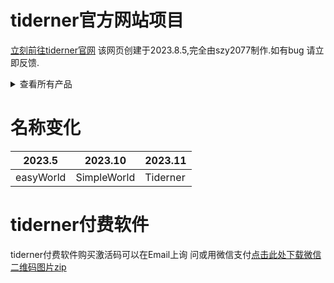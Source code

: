 tiderner官方网站项目
==============================
[立刻前往tiderner官网](https://szy2077.github.io)
该网页创建于2023.8.5,完全由szy2077制作.如有bug
请立即反馈.

<details>
<summary>查看所有产品</summary>
·Hardows
·SimpleSafe
·tideCoder
</details>

名称变化
==============================
|  2023.5    | 2023.10     | 2023.11 |
|  ----      | ----        | ----    |
| easyWorld  | SimpleWorld | Tiderner|

tiderner付费软件
=============================
tiderner付费软件购买激活码可以在Email上询
问或用微信支付[点击此处下载微信二维码图片zip](https://pan.huang1111.cn/s/yGGjc6)
